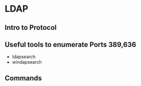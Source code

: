 # LDAP

## Intro to Protocol

## Useful tools to enumerate Ports 389,636

- ldapsearch
- windapsearch

## Commands
